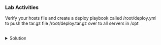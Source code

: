 ### Lab Activities
Verify your hosts file and create a deploy playbook called /root/deploy.yml to push the tar.gz file /root/deploy.tar.gz over to all servers in /opt


<br>
<details>
<summary>Solution</summary>

```plain
cat /root/hosts
```{{exec}}

### Yaml for playbook
```
---
- name: Start of Deployer playbook
  hosts: servers
  vars:
  gather_facts: True
  become: False
  tasks:

    - name: Copy deploy.tar.gz over at {{ ansible_date_time.iso8601_basic_short }}
      copy:
        src: /root/deploy.tar.gz
        dest: /opt/deploy.tar.gz
        checksum: c6cd21b75a4b300b9228498c78afc6e7a831839e
```

Copy over your /root/configfile.cfg to that directory
```plain
ansible-playbook servers -i /root/hosts /root/deploy.yml
```{{exec}}

</details>